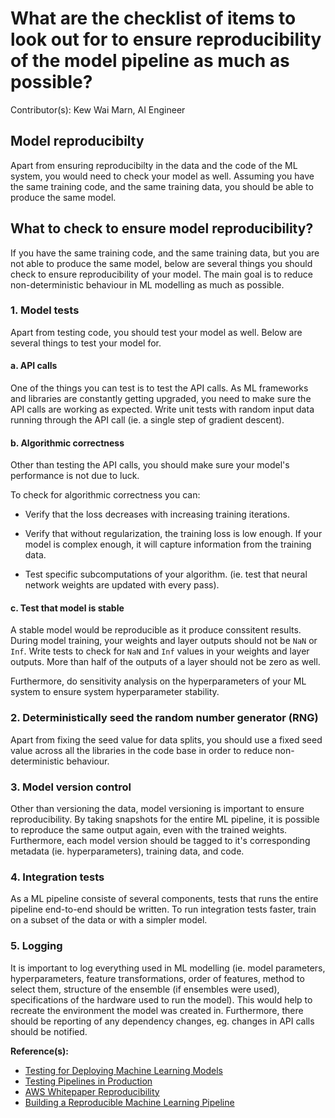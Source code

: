 # What are the checklist of items to look out for to ensure reproducibility of the model pipeline as much as possible?

Contributor(s): Kew Wai Marn, AI Engineer

## Model reproducibilty

Apart from ensuring reproducibilty in the data and the code of the ML system,
you would need to check your model as well. Assuming you have the same training
code, and the same training data, you should be able to produce the same model.

## What to check to ensure model reproducibility?

If you have the same training code, and the same training data, but you are
not able to produce the same model, below are several things you should check to
ensure reproducibility of your model. The main goal is to reduce
non-deterministic behaviour in ML modelling as much as possible.

### 1. Model tests

Apart from testing code, you should test your model as well. Below are several
things to test your model for.

#### a. API calls

One of the things you can test is to test the API calls. As ML frameworks and
libraries are constantly getting upgraded, you need to make sure the API calls
are working as expected. Write unit tests with random input data running
through the API call (ie. a single step of gradient descent).

#### b. Algorithmic correctness

Other than testing the API calls, you should make sure your model's performance
is not due to luck.

To check for algorithmic correctness you can:

- Verify that the loss decreases with increasing training iterations.

- Verify that without regularization, the training loss is low enough. If your
model is complex enough, it will capture information from the training data.

- Test specific subcomputations of your algorithm. (ie. test that neural network
weights are updated with every pass).

#### c. Test that model is stable

A stable model would be reproducible as it produce conssitent results. During
model training, your weights and layer outputs should not be `NaN` or `Inf`.
Write tests to check for `NaN` and `Inf` values in your weights and layer
outputs. More than half of the outputs of a layer should not be zero as well.

Furthermore, do sensitivity analysis on the hyperparameters of your ML system
to ensure system hyperparameter stability.

### 2. Deterministically seed the random number generator (RNG)

Apart from fixing the seed value for data splits, you should use a fixed seed
value across all the libraries in the code base in order to reduce
non-deterministic behaviour.

### 3. Model version control

Other than versioning the data, model versioning is important to ensure
reproducibility. By taking snapshots for the entire ML pipeline, it is possible
to reproduce the same output again, even with the trained weights. Furthermore,
each model version should be tagged to it's corresponding metadata
(ie. hyperparameters), training data, and code.

### 4. Integration tests

As a ML pipeline consiste of several components, tests that runs the entire
pipeline end-to-end should be written. To run integration tests faster, train on
a subset of the data or with a simpler model.

### 5. Logging

It is important to log everything used in ML modelling (ie. model parameters,
hyperparameters, feature transformations, order of features, method to select
them, structure of the ensemble (if ensembles were used), specifications of
the hardware used to run the model). This would help to recreate the environment
the model was created in. Furthermore, there should be reporting of any
dependency changes, eg. changes in API calls should be notified.

__Reference(s):__

- [Testing for Deploying Machine Learning Models](https://developers.google.com/machine-learning/testing-debugging/pipeline/deploying)
- [Testing Pipelines in Production](https://developers.google.com/machine-learning/testing-debugging/pipeline/production)
- [AWS Whitepaper Reproducibility](https://docs.aws.amazon.com/whitepapers/latest/ml-best-practices-healthcare-life-sciences/reproducibility.html)
- [Building a Reproducible Machine Learning Pipeline](https://arxiv.org/pdf/1810.04570.pdf)
